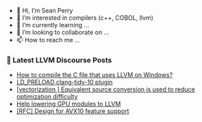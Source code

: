 - 👋 Hi, I’m Sean Perry
- 👀 I’m interested in compilers (c++, COBOL, llvm)
- 🌱 I’m currently learning ...
- 💞️ I’m looking to collaborate on ...
- 📫 How to reach me ...

<!---
s66perry/s66perry is a ✨ special ✨ repository because its `README.md` (this file) appears on your GitHub profile.
You can click the Preview link to take a look at your changes.
--->
### 📕 Latest LLVM Discourse Posts

<!-- DISCOURSE-LLVM:START -->
- [How to compile the C file that uses LLVM on Windows?](https://discourse.llvm.org/t/how-to-compile-the-c-file-that-uses-llvm-on-windows/72642#post_3)
- [LD_PRELOAD clang-tidy-10 plugin](https://discourse.llvm.org/t/ld-preload-clang-tidy-10-plugin/72678#post_1)
- [[vectorization ] Equivalent source conversion is used to reduce optimization difficulty](https://discourse.llvm.org/t/vectorization-equivalent-source-conversion-is-used-to-reduce-optimization-difficulty/72662#post_3)
- [Help lowering GPU modules to LLVM](https://discourse.llvm.org/t/help-lowering-gpu-modules-to-llvm/72676#post_1)
- [[RFC] Design for AVX10 feature support](https://discourse.llvm.org/t/rfc-design-for-avx10-feature-support/72661#post_5)
<!-- DISCOURSE-LLVM:END -->
